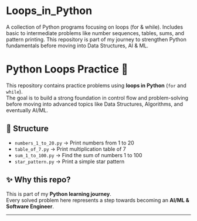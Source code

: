 # Loops_in_Python
A collection of Python programs focusing on loops (for &amp; while).   Includes basic to intermediate problems like number sequences, tables, sums, and pattern printing.   This repository is part of my journey to strengthen Python fundamentals before moving into Data Structures, AI &amp; ML.  
# Python Loops Practice 🚀

This repository contains practice problems using **loops in Python** (`for` and `while`).  
The goal is to build a strong foundation in control flow and problem-solving before moving into advanced topics like Data Structures, Algorithms, and eventually AI/ML.  

## 📂 Structure
- `numbers_1_to_20.py` → Print numbers from 1 to 20  
- `table_of_7.py` → Print multiplication table of 7  
- `sum_1_to_100.py` → Find the sum of numbers 1 to 100  
- `star_pattern.py` → Print a simple star pattern  

## ✨ Why this repo?
This is part of my **Python learning journey**.  
Every solved problem here represents a step towards becoming an **AI/ML & Software Engineer**.  

---
